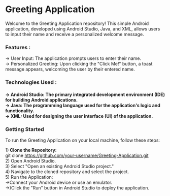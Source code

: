 <h1> Greeting Application </h1>
Welcome to the Greeting Application repository! This simple Android application, developed using Android Studio, Java, and XML, allows users to input their name and receive a personalized welcome message.<br>

<h3> Features : </h4>
-> User Input: The application prompts users to enter their name. <br>
-> Personalized Greeting: Upon clicking the "Click Me!" button, a toast message appears, welcoming the user by their entered name.<br>
<h3> Technologies Used : <h4>
-> Android Studio: The primary integrated development environment (IDE) for building Android applications.<br>
-> Java: The programming language used for the application's logic and functionality.<br>
-> XML: Used for designing the user interface (UI) of the application.<br>

<h3>Getting Started </h4>
To run the Greeting Application on your local machine, follow these steps:

1)<b> Clone the Repository: </b> <br>
 git clone https://github.com/your-username/Greeting-Application.git<br>
2) Open Android Studio.<br>
3) Select "Open an existing Android Studio project."<br>
4) Navigate to the cloned repository and select the project.<br>
5) Run the Application: <br>
  ->Connect your Android device or use an emulator.<br>
  ->)Click the "Run" button in Android Studio to deploy the application.<br>
  
